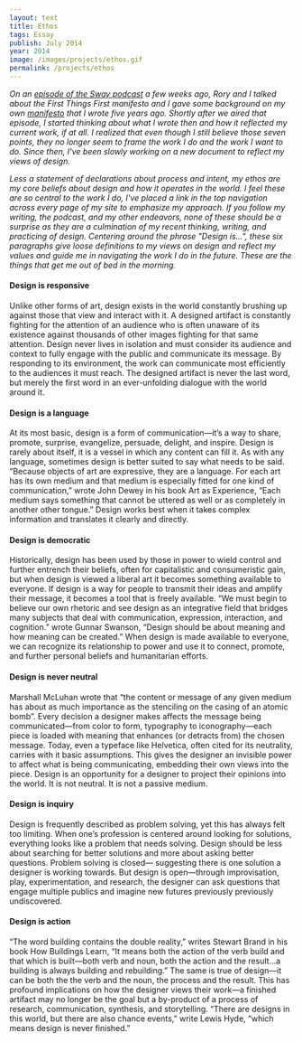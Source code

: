 ```yaml
---
layout: text
title: Ethos
tags: Essay
publish: July 2014
year: 2014
image: /images/projects/ethos.gif
permalink: /projects/ethos
---
```


<p><i>On an <a href="http://this-is-sway.tumblr.com/post/81388963260">episode of the Sway podcast</a> a few weeks ago, Rory and I talked about the First Things First manifesto and I gave some background on my own <a href="http://www.jarrettfuller.com/writing/manifesto.htm">manifesto</a> that I wrote five years ago. Shortly after we aired that episode, I started thinking about what I wrote then and how it reflected my current work, if at all. I realized that even though I still believe those seven points, they no longer seem to frame the work I do and the work I want to do. Since then, I've been slowly working on a new document to reflect my views of design.</i></p>

<p><i>Less a statement of declarations about process and intent, my ethos are my core beliefs about design and how it operates in the world. I feel these are so central to the work I do, I've placed a link in the top navigation across every page of my site to emphasize my approach. If you follow my writing, the podcast, and my other endeavors, none of these should be a surprise as they are a culmination of my recent thinking, writing, and practicing of design. Centering around the phrase &quot;Design is...&quot;, these six paragraphs give loose definitions to my views on design and reflect my values and guide me in navigating the work I do in the future. These are the things that get me out of bed in the morning.</i></p>

<h4>Design is responsive</h4>
<p>Unlike other forms of art, design exists in the world constantly brushing up against those that view and interact with it. A designed artifact is constantly fighting for the attention of an audience who is often unaware of its existence against thousands of other images fighting for that same attention. Design never lives in isolation and must consider its audience and context to fully engage with the public and communicate its message. By responding to its environment, the work can communicate most efficiently to the audiences it must reach. The designed artifact is never the last word, but merely the first word in an ever-unfolding dialogue with the world around it.</p>

<h4>Design is a language</h4>
<p>At its most basic, design is a form of communication—it’s a way to share, promote, surprise, evangelize, persuade, delight, and inspire. Design is rarely about itself, it is a vessel in which any content can fill it. As with any language, sometimes design is better suited to say what needs to be said. “Because objects of art are expressive, they are a language. For each art has its own medium and that medium is especially fitted for one kind of communication,” wrote John Dewey in his book Art as Experience, “Each medium says something that cannot be uttered as well or as completely in another other tongue.” Design works best when it takes complex information and translates it clearly and directly.</p>

<h4>Design is democratic</h4>
<p>Historically, design has been used by those in power to wield control and further entrench their beliefs, often for capitalistic and consumeristic gain, but when design is viewed a liberal art it becomes something available to everyone. If design is a way for people to transmit their ideas and amplify their message, it becomes a tool that is freely available. “We must begin to believe our own rhetoric and see design as an integrative field that bridges many subjects that deal with communication, expression, interaction, and cognition.” wrote Gunnar Swanson, “Design should be about meaning and how meaning can be created.” When design is made available to everyone, we can recognize its relationship to power and use it to connect, promote, and further personal beliefs and humanitarian efforts.</p>

<h4>Design is never neutral</h4>
<p>Marshall McLuhan wrote that “the content or message of any given medium has about as much importance as the stenciling on the casing of an atomic bomb”. Every decision a designer makes affects the message being communicated—from color to form, typography to iconography—each piece is loaded with meaning that enhances (or detracts from) the chosen message. Today, even a typeface like Helvetica, often cited for its neutrality, carries with it basic assumptions. This gives the designer an invisible power to affect what is being communicating, embedding their own views into the piece. Design is an opportunity for a designer to project their opinions into the world. It is not neutral. It is not a passive medium.</p>

<h4>Design is inquiry</h4>
<p>Design is frequently described as problem solving, yet this has always felt too limiting. When one’s profession is centered around looking for solutions, everything looks like a problem that needs solving. Design should be less about searching for better solutions and more about asking better questions. Problem solving is closed— suggesting there is one solution a designer is working towards. But design is open—through improvisation, play, experimentation, and research, the designer can ask questions that engage multiple publics and imagine new futures previously previously undiscovered.</p>

<h4>Design is action</h4>
<p>“The word building contains the double reality,” writes Stewart Brand in his book How Buildings Learn, “It means both the action of the verb build and that which is built—both verb and noun, both the action and the result…a building is always building and rebuilding.” The same is true of design—it can be both the the verb and the noun, the process and the result. This has profound implications on how the designer views their work—a finished artifact may no longer be the goal but a by-product of a process of research, communication, synthesis, and storytelling. “There are designs in this world, but there are also chance events,” write Lewis Hyde, “which means design is never finished.”</p>
